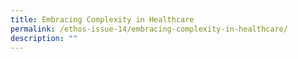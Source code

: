 ```yaml
---
title: Embracing Complexity in Healthcare
permalink: /ethos-issue-14/embracing-complexity-in-healthcare/
description: ""
---
```

